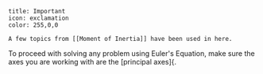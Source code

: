 ```ad-note
title: Important
icon: exclamation 
color: 255,0,0

A few topics from [[Moment of Inertia]] have been used in here.
```

To proceed with solving any problem using Euler's Equation, make sure the axes you are working with are the [principal axes]{.

